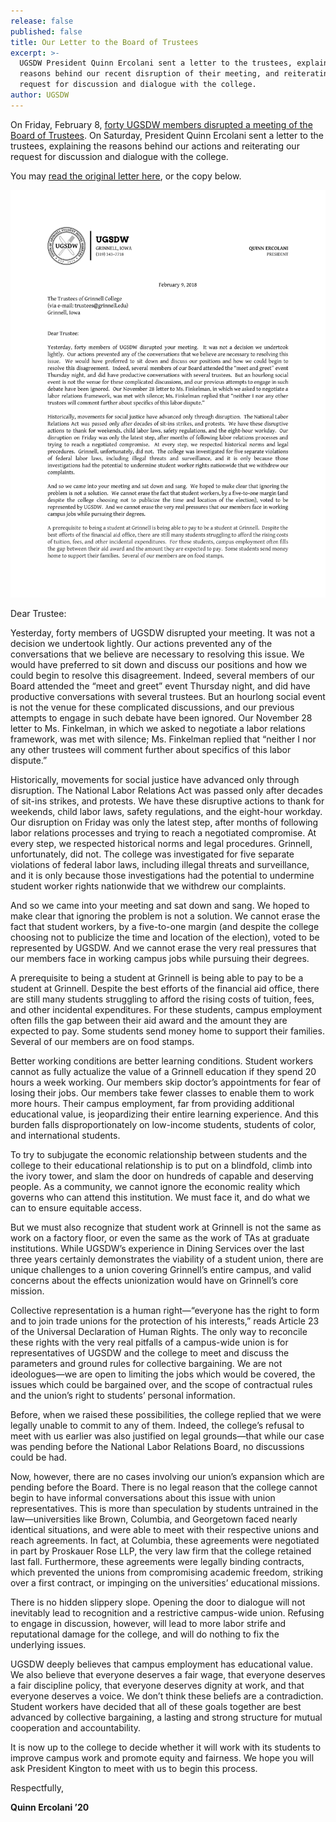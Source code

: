 ```yaml
---
release: false
published: false
title: Our Letter to the Board of Trustees
excerpt: >-
  UGSDW President Quinn Ercolani sent a letter to the trustees, explaining the
  reasons behind our recent disruption of their meeting, and reiterating our
  request for discussion and dialogue with the college.
author: UGSDW
---
```

On Friday, February 8, [forty UGSDW members disrupted a meeting of the Board of Trustees](/2019/02/08/trustees-walk-out-as-ugsdw-asks-for-dialogue/).  On Saturday, President Quinn Ercolani sent a letter to the trustees, explaining the reasons behind our actions and reiterating our request for discussion and dialogue with the college.

You may [read the original letter here](/assets/news/ltr020919-UGSDW-Trustees.pdf), or the copy below.

![Letter sent to Grinnell's Board of Trustees](/assets/news/ltr020919_1.jpg)

Dear Trustee:

Yesterday, forty members of UGSDW disrupted your meeting.  It was not a decision we undertook lightly.  Our actions prevented any of the conversations that we believe are necessary to resolving this issue.  We would have preferred to sit down and discuss our positions and how we could begin to resolve this disagreement.  Indeed, several members of our Board attended the “meet and greet” event Thursday night, and did have productive conversations with several trustees.  But an hourlong social event is not the venue for these complicated discussions, and our previous attempts to engage in such debate have been ignored.  Our November 28 letter to Ms. Finkelman, in which we asked to negotiate a labor relations framework, was met with silence; Ms. Finkelman replied that “neither I nor any other trustees will comment further about specifics of this labor dispute.”

Historically, movements for social justice have advanced only through disruption.  The National Labor Relations Act was passed only after decades of sit-ins strikes, and protests.  We have these disruptive actions to thank for weekends, child labor laws, safety regulations, and the eight-hour workday.  Our disruption on Friday was only the latest step, after months of following labor relations processes and trying to reach a negotiated compromise.  At every step, we respected historical norms and legal procedures.  Grinnell, unfortunately, did not.  The college was investigated for five separate violations of federal labor laws, including illegal threats and surveillance, and it is only because those investigations had the potential to undermine student worker rights nationwide that we withdrew our complaints.

And so we came into your meeting and sat down and sang.  We hoped to make clear that ignoring the problem is not a solution.  We cannot erase the fact that student workers, by a five-to-one margin (and despite the college choosing not to publicize the time and location of the election), voted to be represented by UGSDW.  And we cannot erase the very real pressures that our members face in working campus jobs while pursuing their degrees.

A prerequisite to being a student at Grinnell is being able to pay to be a student at Grinnell.  Despite the best efforts of the financial aid office, there are still many students struggling to afford the rising costs of tuition, fees, and other incidental expenditures.  For these students, campus employment often fills the gap between their aid award and the amount they are expected to pay.  Some students send money home to support their families.  Several of our members are on food stamps.

Better working conditions are better learning conditions.  Student workers cannot as fully actualize the value of a Grinnell education if they spend 20 hours a week working.  Our members skip doctor’s appointments for fear of losing their jobs.  Our members take fewer classes to enable them to work more hours.  Their campus employment, far from providing additional educational value, is jeopardizing their entire learning experience.  And this burden falls disproportionately on low-income students, students of color, and international students.  

To try to subjugate the economic relationship between students and the college to their educational relationship is to put on a blindfold, climb into the ivory tower, and slam the door on hundreds of capable and deserving people.  As a community, we cannot ignore the economic reality which governs who can attend this institution.  We must face it, and do what we can to ensure equitable access.

But we must also recognize that student work at Grinnell is not the same as work on a factory floor, or even the same as the work of TAs at graduate institutions.  While UGSDW’s experience in Dining Services over the last three years certainly demonstrates the viability of a student union, there are unique challenges to a union covering Grinnell’s entire campus, and valid concerns about the effects unionization would have on Grinnell’s core mission.

Collective representation is a human right—“everyone has the right to form and to join trade unions for the protection of his interests,” reads Article 23 of the Universal Declaration of Human Rights.  The only way to reconcile these rights with the very real pitfalls of a campus-wide union is for representatives of UGSDW and the college to meet and discuss the parameters and ground rules for collective bargaining.  We are not ideologues—we are open to limiting the jobs which would be covered, the issues which could be bargained over, and the scope of contractual rules and the union’s right to students’ personal information.

Before, when we raised these possibilities, the college replied that we were legally unable to commit to any of them.  Indeed, the college’s refusal to meet with us earlier was also justified on legal grounds—that while our case was pending before the National Labor Relations Board, no discussions could be had.  

Now, however, there are no cases involving our union’s expansion which are pending before the Board.  There is no legal reason that the college cannot begin to have informal conversations about this issue with union representatives.  This is more than speculation by students untrained in the law—universities like Brown, Columbia, and Georgetown faced nearly identical situations, and were able to meet with their respective unions and reach agreements.  In fact, at Columbia, these agreements were negotiated in part by Proskauer Rose LLP, the very law firm that the college retained last fall.  Furthermore, these agreements were legally binding contracts, which prevented the unions from compromising academic freedom, striking over a first contract, or impinging on the universities’ educational missions.

There is no hidden slippery slope.  Opening the door to dialogue will not inevitably lead to recognition and a restrictive campus-wide union.  Refusing to engage in discussion, however, will lead to more labor strife and reputational damage for the college, and will do nothing to fix the underlying issues.

UGSDW deeply believes that campus employment has educational value. We also believe that everyone deserves a fair wage, that everyone deserves a fair discipline policy, that everyone deserves dignity at work, and that everyone deserves a voice.  We don’t think these beliefs are a contradiction.  Student workers have decided that all of these goals together are best advanced by collective bargaining, a lasting and strong structure for mutual cooperation and accountability. 

It is now up to the college to decide whether it will work with its students to improve campus work and promote equity and fairness.  We hope you will ask President Kington to meet with us to begin this process.


Respectfully,

**Quinn Ercolani ’20**
